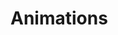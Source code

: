 # Animations

<script type="text/javascript" src="../scripts/docHelpers.js"></script>
<div class="example" id="animation">
</div>
<script type="text/javascript">
window.addEventListener('DOMContentLoaded', (event) => {
    CreateSample("animation");
});
</script>
